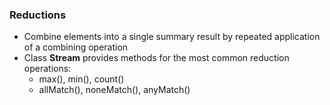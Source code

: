 ### Reductions

* Combine elements into a single summary result by repeated application of a combining operation
* Class **Stream** provides methods for the most common reduction operations:
  * max(), min(), count()
  * allMatch(), noneMatch(), anyMatch()